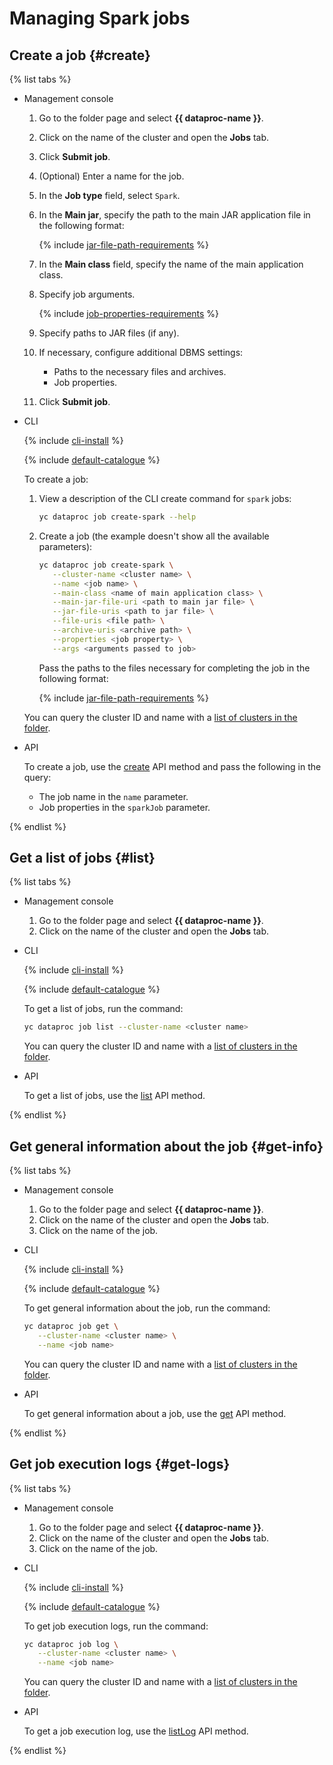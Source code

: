 # Managing Spark jobs

## Create a job {#create}

{% list tabs %}

* Management console

    1. Go to the folder page and select **{{ dataproc-name }}**.

    1. Click on the name of the cluster and open the **Jobs** tab.

    1. Click **Submit job**.

    1. (Optional) Enter a name for the job.

    1. In the **Job type** field, select `Spark`.

    1. In the **Main jar**, specify the path to the main JAR application file in the following format:

       {% include [jar-file-path-requirements](../../_includes/data-proc/jar-file-path-requirements.md) %}

    1. In the **Main class** field, specify the name of the main application class.

    1. Specify job arguments.

       {% include [job-properties-requirements](../../_includes/data-proc/job-properties-requirements.md) %}

    1. Specify paths to JAR files (if any).

    1. If necessary, configure additional DBMS settings:
        * Paths to the necessary files and archives.
        * Job properties.

    1. Click **Submit job**.

* CLI

    {% include [cli-install](../../_includes/cli-install.md) %}

    {% include [default-catalogue](../../_includes/default-catalogue.md) %}

    To create a job:

    1. View a description of the CLI create command for `spark` jobs:

        ```bash
        yc dataproc job create-spark --help
        ```

    1. Create a job (the example doesn't show all the available parameters):

        ```bash
        yc dataproc job create-spark \
           --cluster-name <cluster name> \
           --name <job name> \
           --main-class <name of main application class> \
           --main-jar-file-uri <path to main jar file> \
           --jar-file-uris <path to jar file> \
           --file-uris <file path> \
           --archive-uris <archive path> \
           --properties <job property> \
           --args <arguments passed to job>
        ```

        Pass the paths to the files necessary for completing the job in the following format:

        {% include [jar-file-path-requirements](../../_includes/data-proc/jar-file-path-requirements.md) %}

    You can query the cluster ID and name with a [list of clusters in the folder](./cluster-list.md#list).

* API

    To create a job, use the [create](../api-ref/Job/create.md) API method and pass the following in the query:
    * The job name in the `name` parameter.
    * Job properties in the `sparkJob` parameter.

{% endlist %}

## Get a list of jobs {#list}

{% list tabs %}

* Management console
    1. Go to the folder page and select **{{ dataproc-name }}**.
    1. Click on the name of the cluster and open the **Jobs** tab.

* CLI

    {% include [cli-install](../../_includes/cli-install.md) %}

    {% include [default-catalogue](../../_includes/default-catalogue.md) %}

    To get a list of jobs, run the command:

    ```bash
    yc dataproc job list --cluster-name <cluster name>
    ```

    You can query the cluster ID and name with a [list of clusters in the folder](./cluster-list.md#list).

* API

    To get a list of jobs, use the [list](../api-ref/Job/list) API method.

{% endlist %}

## Get general information about the job {#get-info}

{% list tabs %}

* Management console
    1. Go to the folder page and select **{{ dataproc-name }}**.
    1. Click on the name of the cluster and open the **Jobs** tab.
    1. Click on the name of the job.

* CLI

    {% include [cli-install](../../_includes/cli-install.md) %}

    {% include [default-catalogue](../../_includes/default-catalogue.md) %}

    To get general information about the job, run the command:

    ```bash
    yc dataproc job get \
       --cluster-name <cluster name> \
       --name <job name>
    ```

    You can query the cluster ID and name with a [list of clusters in the folder](./cluster-list.md#list).

* API

    To get general information about a job, use the [get](../api-ref/Job/list) API method.

{% endlist %}

## Get job execution logs {#get-logs}

{% list tabs %}

* Management console
    1. Go to the folder page and select **{{ dataproc-name }}**.
    1. Click on the name of the cluster and open the **Jobs** tab.
    1. Click on the name of the job.

* CLI

    {% include [cli-install](../../_includes/cli-install.md) %}

    {% include [default-catalogue](../../_includes/default-catalogue.md) %}

    To get job execution logs, run the command:

    ```bash
    yc dataproc job log \
       --cluster-name <cluster name> \
       --name <job name>
    ```

    You can query the cluster ID and name with a [list of clusters in the folder](./cluster-list.md#list).

* API

    To get a job execution log, use the [listLog](../api-ref/Job/log) API method.

{% endlist %}

